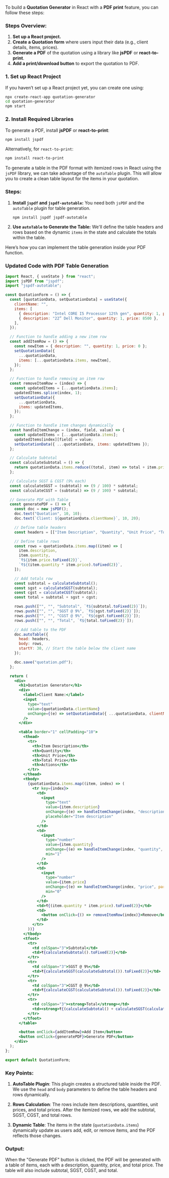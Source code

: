 To build a **Quotation Generator** in React with a **PDF print** feature, you can follow these steps:

### Steps Overview:
1. **Set up a React project.**
2. **Create a Quotation form** where users input their data (e.g., client details, items, prices).
3. **Generate a PDF** of the quotation using a library like **jsPDF** or **react-to-print**.
4. **Add a print/download button** to export the quotation to PDF.

### 1. Set up React Project
If you haven’t set up a React project yet, you can create one using:
```bash
npx create-react-app quotation-generator
cd quotation-generator
npm start
```

### 2. Install Required Libraries
To generate a PDF, install **jsPDF** or **react-to-print**:
```bash
npm install jspdf
```
Alternatively, for `react-to-print`:
```bash
npm install react-to-print
```

To generate a table in the PDF format with itemized rows in React using the `jsPDF` library, we can take advantage of the `autoTable` plugin. This will allow you to create a clean table layout for the items in your quotation.

### Steps:
1. **Install `jspdf` and `jspdf-autotable`:**
   You need both `jsPDF` and the `autoTable` plugin for table generation.

   ```bash
   npm install jspdf jspdf-autotable
   ```

2. **Use `autoTable` to Generate the Table:**
   We'll define the table headers and rows based on the dynamic `items` in the state and calculate the totals within the table.

Here’s how you can implement the table generation inside your PDF function.

### Updated Code with PDF Table Generation

```jsx
import React, { useState } from "react";
import jsPDF from "jspdf";
import "jspdf-autotable";

const QuotationForm = () => {
  const [quotationData, setQuotationData] = useState({
    clientName: "",
    items: [
      { description: "Intel CORE I5 Processor 12th gen", quantity: 1, price: 14000 },
      { description: "22” Dell Monitor", quantity: 1, price: 8500 },
    ],
  });

  // Function to handle adding a new item row
  const addItemRow = () => {
    const newItem = { description: "", quantity: 1, price: 0 };
    setQuotationData({
      ...quotationData,
      items: [...quotationData.items, newItem],
    });
  };

  // Function to handle removing an item row
  const removeItemRow = (index) => {
    const updatedItems = [...quotationData.items];
    updatedItems.splice(index, 1);
    setQuotationData({
      ...quotationData,
      items: updatedItems,
    });
  };

  // Function to handle item changes dynamically
  const handleItemChange = (index, field, value) => {
    const updatedItems = [...quotationData.items];
    updatedItems[index][field] = value;
    setQuotationData({ ...quotationData, items: updatedItems });
  };

  // Calculate Subtotal
  const calculateSubtotal = () => {
    return quotationData.items.reduce((total, item) => total + item.price * item.quantity, 0);
  };

  // Calculate SGST & CGST (9% each)
  const calculateSGST = (subtotal) => (9 / 100) * subtotal;
  const calculateCGST = (subtotal) => (9 / 100) * subtotal;

  // Generate PDF with Table
  const generatePDF = () => {
    const doc = new jsPDF();
    doc.text("Quotation", 10, 10);
    doc.text(`Client: ${quotationData.clientName}`, 10, 20);

    // Define table headers
    const headers = [["Item Description", "Quantity", "Unit Price", "Total Price"]];

    // Define table rows
    const rows = quotationData.items.map((item) => [
      item.description,
      item.quantity,
      `₹${item.price.toFixed(2)}`,
      `₹${(item.quantity * item.price).toFixed(2)}`,
    ]);

    // Add totals row
    const subtotal = calculateSubtotal();
    const sgst = calculateSGST(subtotal);
    const cgst = calculateCGST(subtotal);
    const total = subtotal + sgst + cgst;

    rows.push(["", "", "Subtotal", `₹${subtotal.toFixed(2)}`]);
    rows.push(["", "", "SGST @ 9%", `₹${sgst.toFixed(2)}`]);
    rows.push(["", "", "CGST @ 9%", `₹${cgst.toFixed(2)}`]);
    rows.push(["", "", "Total", `₹${total.toFixed(2)}`]);

    // Add table to the PDF
    doc.autoTable({
      head: headers,
      body: rows,
      startY: 30, // Start the table below the client name
    });

    doc.save("quotation.pdf");
  };

  return (
    <div>
      <h1>Quotation Generator</h1>
      <div>
        <label>Client Name:</label>
        <input
          type="text"
          value={quotationData.clientName}
          onChange={(e) => setQuotationData({ ...quotationData, clientName: e.target.value })}
        />
      </div>

      <table border="1" cellPadding="10">
        <thead>
          <tr>
            <th>Item Description</th>
            <th>Quantity</th>
            <th>Unit Price</th>
            <th>Total Price</th>
            <th>Actions</th>
          </tr>
        </thead>
        <tbody>
          {quotationData.items.map((item, index) => (
            <tr key={index}>
              <td>
                <input
                  type="text"
                  value={item.description}
                  onChange={(e) => handleItemChange(index, "description", e.target.value)}
                  placeholder="Item description"
                />
              </td>
              <td>
                <input
                  type="number"
                  value={item.quantity}
                  onChange={(e) => handleItemChange(index, "quantity", parseInt(e.target.value))}
                  min="1"
                />
              </td>
              <td>
                <input
                  type="number"
                  value={item.price}
                  onChange={(e) => handleItemChange(index, "price", parseFloat(e.target.value))}
                  min="0"
                />
              </td>
              <td>₹{(item.quantity * item.price).toFixed(2)}</td>
              <td>
                <button onClick={() => removeItemRow(index)}>Remove</button>
              </td>
            </tr>
          ))}
        </tbody>
        <tfoot>
          <tr>
            <td colSpan="3">Subtotal</td>
            <td>₹{calculateSubtotal().toFixed(2)}</td>
          </tr>
          <tr>
            <td colSpan="3">SGST @ 9%</td>
            <td>₹{calculateSGST(calculateSubtotal()).toFixed(2)}</td>
          </tr>
          <tr>
            <td colSpan="3">CGST @ 9%</td>
            <td>₹{calculateCGST(calculateSubtotal()).toFixed(2)}</td>
          </tr>
          <tr>
            <td colSpan="3"><strong>Total</strong></td>
            <td><strong>₹{(calculateSubtotal() + calculateSGST(calculateSubtotal()) + calculateCGST(calculateSubtotal())).toFixed(2)}</strong></td>
          </tr>
        </tfoot>
      </table>

      <button onClick={addItemRow}>Add Item</button>
      <button onClick={generatePDF}>Generate PDF</button>
    </div>
  );
};

export default QuotationForm;
```

### Key Points:
1. **AutoTable Plugin**: This plugin creates a structured table inside the PDF. We use the `head` and `body` parameters to define the table headers and rows dynamically.
   
2. **Rows Calculation**: The rows include item descriptions, quantities, unit prices, and total prices. After the itemized rows, we add the subtotal, SGST, CGST, and total rows.

3. **Dynamic Table**: The items in the state (`quotationData.items`) dynamically update as users add, edit, or remove items, and the PDF reflects those changes.

### Output:
When the "Generate PDF" button is clicked, the PDF will be generated with a table of items, each with a description, quantity, price, and total price. The table will also include subtotal, SGST, CGST, and total.
